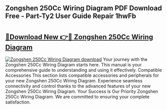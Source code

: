 ## Zongshen 250Cc Wiring Diagram PDF Download Free - Part-Ty2 User Guide Repair 1hwFb

# <h2><a href="http://dfs97xb.blite.top/?on=Zongshen+250Cc+Wiring+Diagram">🔗Download New 👉🔴 Zongshen 250Cc Wiring Diagram</a></h2>

[![Zongshen 250Cc Wiring Diagram download](https://i.imgur.com/lujVjoI.png)](http://dfs97xb.blite.top/?on=Zongshen+250Cc+Wiring+Diagram)
Your journey with the Zongshen 250Cc Wiring Diagram starts here. This manual is your comprehensive guide to understanding and using it effectively. Compatible Accessories This section lists compatible accessories and peripherals for your new Zongshen 250Cc Wiring Diagram. Experience seamless connectivity and control thanks to the advanced features of your new Zongshen 250Cc Wiring Diagram. Your Success is Our Priority Zongshen 250Cc Wiring Diagram. We are committed to ensuring your complete satisfaction.
